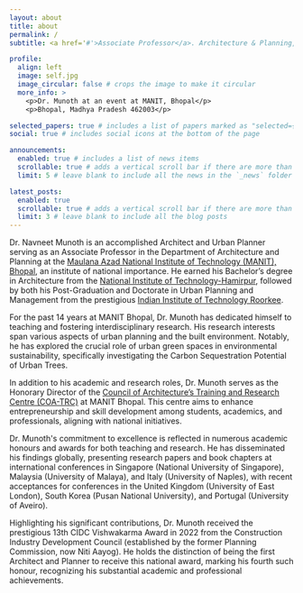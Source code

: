 ```yaml
---
layout: about
title: about
permalink: /
subtitle: <a href='#'>Associate Professor</a>. Architecture & Planning, MANIT, Bhopal

profile:
  align: left
  image: self.jpg
  image_circular: false # crops the image to make it circular
  more_info: >
    <p>Dr. Munoth at an event at MANIT, Bhopal</p>
    <p>Bhopal, Madhya Pradesh 462003</p>

selected_papers: true # includes a list of papers marked as "selected={true}"
social: true # includes social icons at the bottom of the page

announcements:
  enabled: true # includes a list of news items
  scrollable: true # adds a vertical scroll bar if there are more than 3 news items
  limit: 5 # leave blank to include all the news in the `_news` folder

latest_posts:
  enabled: true
  scrollable: true # adds a vertical scroll bar if there are more than 3 new post items
  limit: 3 # leave blank to include all the blog posts
---
```


Dr. Navneet Munoth is an accomplished Architect and Urban Planner serving as an Associate Professor in the Department of Architecture and Planning at the [Maulana Azad National Institute of Technology (MANIT), Bhopal](https://www.manit.ac.in/), an institute of national importance. He earned his Bachelor’s degree in Architecture from the [National Institute of Technology-Hamirpur](https://nith.ac.in/), followed by both his Post-Graduation and Doctorate in Urban Planning and Management from the prestigious [Indian Institute of Technology Roorkee](https://www.iitr.ac.in/).

For the past 14 years at MANIT Bhopal, Dr. Munoth has dedicated himself to teaching and fostering interdisciplinary research. His research interests span various aspects of urban planning and the built environment. Notably, he has explored the crucial role of urban green spaces in environmental sustainability, specifically investigating the Carbon Sequestration Potential of Urban Trees. 

In addition to his academic and research roles, Dr. Munoth serves as the Honorary Director of the [Council of Architecture’s Training and Research Centre (COA-TRC)](https://www.coa.gov.in/council_of_architecture_trc.php) at MANIT Bhopal. This centre aims to enhance entrepreneurship and skill development among students, academics, and professionals, aligning with national initiatives.

Dr. Munoth's commitment to excellence is reflected in numerous academic honours and awards for both teaching and research. He has disseminated his findings globally, presenting research papers and book chapters at international conferences in Singapore (National University of Singapore), Malaysia (University of Malaya), and Italy (University of Naples), with recent acceptances for conferences in the United Kingdom (University of East London), South Korea (Pusan National University), and Portugal (University of Aveiro).

Highlighting his significant contributions, Dr. Munoth received the prestigious 13th CIDC Vishwakarma Award in 2022 from the Construction Industry Development Council (established by the former Planning Commission, now Niti Aayog). He holds the distinction of being the first Architect and Planner to receive this national award, marking his fourth such honour, recognizing his substantial academic and professional achievements.
